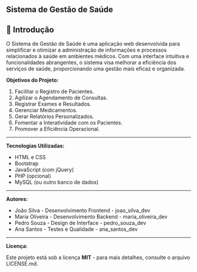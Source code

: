 ## Sistema de Gestão de Saúde

## 📌 Introdução

O Sistema de Gestão de Saúde é uma aplicação web desenvolvida para simplificar e otimizar a administração de informações e processos relacionados à saúde em ambientes médicos. Com uma interface intuitiva e funcionalidades abrangentes, o sistema visa melhorar a eficiência dos serviços de saúde, proporcionando uma gestão mais eficaz e organizada.


**Objetivos do Projeto:**

1. Facilitar o Registro de Pacientes.
2. Agilizar o Agendamento de Consultas.
3. Registrar Exames e Resultados.
4. Gerenciar Medicamentos.
5. Gerar Relatórios Personalizados.
6. Fomentar a Interatividade com os Pacientes.
7. Promover a Eficiência Operacional.

---

**Tecnologias Utilizadas:**

- HTML e CSS
- Bootstrap
- JavaScript (com jQuery)
- PHP (opcional)
- MySQL (ou outro banco de dados)

---

**Autores:**

- João Silva - Desenvolvimento Frontend - joao_silva_dev
- Maria Oliveira - Desenvolvimento Backend - maria_oliveira_dev
- Pedro Souza - Design de Interface - pedro_souza_dev
- Ana Santos - Testes e Qualidade - ana_santos_dev

---

**Licença:**

Este projeto está sob a licença **MIT** - para mais detalhes, consulte o arquivo LICENSE.md.

